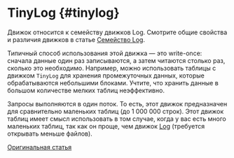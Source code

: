 # TinyLog {#tinylog}

Движок относится к семейству движков Log. Смотрите общие свойства и различия движков в статье [Семейство Log](log-family.md).

Типичный способ использования этой движка — это write-once: сначала данные один раз записываются, а затем читаются столько раз, сколько это необходимо. Например, можно использовать таблицы с движком `TinyLog` для хранения промежуточных данных, которые обрабатываются небольшими блоками. Учтите, что хранить данные в большом количестве мелких таблиц неэффективно.

Запросы выполняются в один поток. То есть, этот движок предназначен для сравнительно маленьких таблиц (до 1 000 000 строк). Этот движок таблиц имеет смысл использовать в том случае, когда у вас есть много маленьких таблиц, так как он проще, чем движок [Log](log.md) (требуется открывать меньше файлов).

[Оригинальная статья](https://clickhouse.tech/docs/ru/operations/table_engines/tinylog/) <!--hide-->

